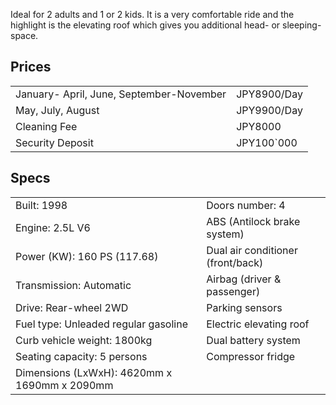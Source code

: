 Ideal for 2 adults and 1 or 2 kids. It is a very comfortable ride and the highlight is the elevating roof which gives you additional head- or sleeping-space.

## Prices
|  |  |
| --- | --- |
| January- April, June, September-November | JPY8900/Day |
| May, July, August | JPY9900/Day |
| Cleaning Fee | JPY8000 |
| Security Deposit | JPY100`000|
  

## Specs 
| | |
| --- | --- |
| Built: 1998 | Doors number: 4 |
| Engine: 2.5L V6 | ABS (Antilock brake system) |
| Power (KW): 160 PS (117.68) | Dual air conditioner (front/back)
| Transmission: Automatic | Airbag (driver & passenger)
| Drive: Rear-wheel 2WD | Parking sensors
| Fuel type: Unleaded regular gasoline | Electric elevating roof
| Curb vehicle weight: 1800kg | Dual battery system |
| Seating capacity: 5 persons | Compressor fridge |
| Dimensions (LxWxH): 4620mm x 1690mm x 2090mm